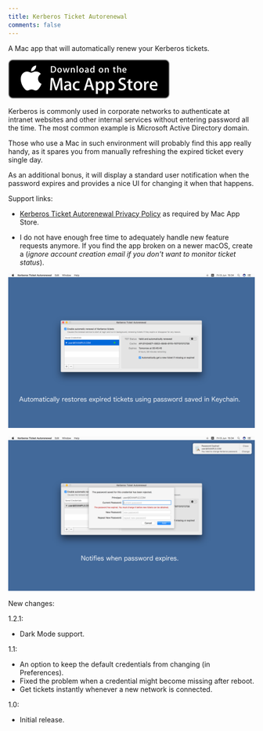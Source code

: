 ```yaml
---
title: Kerberos Ticket Autorenewal
comments: false
---
```


A Mac app that will automatically renew your Kerberos tickets.

[![Download Kerberos Ticket Autorenewal on Mac App Store](/img/macapps/mac-app-store-badge.svg)](https://itunes.apple.com/app/id1246781916)

Kerberos is commonly used in corporate networks to authenticate at intranet websites and other internal services without entering password all the time. The most common example is Microsoft Active Directory domain.

Those who use a Mac in such environment will probably find this app really handy, as it spares you from manually refreshing the expired ticket every single day.

As an additional bonus, it will display a standard user notification when the password expires and provides a nice UI for changing it when that happens.

Support links:

  * [Kerberos Ticket Autorenewal Privacy Policy](/macapps/ticket-renewer-privacy/) as required by Mac App Store.

  * I do not have enough free time to adequately handle new feature requests anymore. If you find the app broken on a newer macOS, create a (*ignore account creation email if you don't want to monitor ticket status*).

[![Kerberos Ticket Autorenewal App Screenshot](/img/macapps/ticket-renewer-screenshot1.png)](/img/macapps/ticket-renewer-screenshot1.png)

[![Kerberos Ticket Autorenewal App Screenshot](/img/macapps/ticket-renewer-screenshot2.png)](/img/macapps/ticket-renewer-screenshot2.png)

New changes:

1.2.1:
* Dark Mode support.

1.1:
* An option to keep the default credentials from changing (in Preferences).
* Fixed the problem when a credential might become missing after reboot.
* Get tickets instantly whenever a new network is connected.

1.0:
* Initial release.
